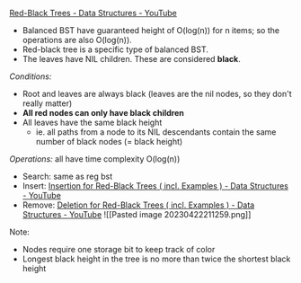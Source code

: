 [Red-Black Trees - Data Structures - YouTube](https://www.youtube.com/watch?v=ZxCvM-9BaXE)

- Balanced BST have guaranteed height of O(log(n)) for n items; so the operations are also O(log(n)).
- Red-black tree is a specific type of balanced BST. 
- The leaves have NIL children. These are considered **black**.

*Conditions:*
- Root and leaves are always black (leaves are the nil nodes, so they don't really matter)
- **All red nodes can only have black children**
- All leaves have the same black height
	- ie. all paths from a node to its NIL descendants contain the same number of black nodes (= black height)

*Operations:* all have time complexity O(log(n))
- Search: same as reg bst
- Insert: [Insertion for Red-Black Trees ( incl. Examples ) - Data Structures - YouTube](https://www.youtube.com/watch?v=JwgeECkckRo&t=0s)
- Remove: [Deletion for Red-Black Trees ( incl. Examples ) - Data Structures - YouTube](https://www.youtube.com/watch?v=_c30ot0Kcis)
![[Pasted image 20230422211259.png]]

Note:
- Nodes require one storage bit to keep track of color
- Longest black height in the tree is no more than twice the shortest black height

